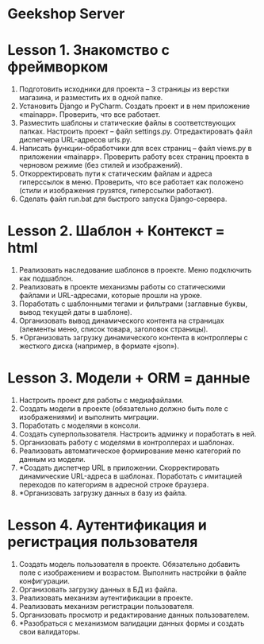 # Geekshop Server

# Lesson 1. Знакомство с фреймворком
1. Подготовить исходники для проекта – 3 страницы из верстки магазина, и разместить их в одной папке.
2. Установить Django и PyCharm. Создать проект и в нем приложение «mainapp». Проверить, что все работает.
3. Разместить шаблоны и статические файлы в соответствующих папках. Настроить проект – файл settings.py. Отредактировать файл диспетчера URL-адресов urls.py.
4. Написать функции-обработчики для всех страниц – файл views.py в приложении «mainapp». Проверить работу всех страниц проекта в черновом режиме (без стилей и изображений).
5. Откорректировать пути к статическим файлам и адреса гиперссылок в меню. Проверить, что все работает как положено (стили и изображения грузятся, гиперссылки работают).
6. Сделать файл run.bat для быстрого запуска Django-сервера.

# Lesson 2. Шаблон + Контекст = html

1. Реализовать наследование шаблонов в проекте. Меню подключить как подшаблон.
2. Реализовать в проекте механизмы работы со статическими файлами и URL-адресами, которые прошли на уроке.
3. Поработать с шаблонными тегами и фильтрами (заглавные буквы, вывод текущей даты в шаблоне).
4. Организовать вывод динамического контента на страницах (элементы меню, список товара, заголовок страницы).
5. *Организовать загрузку динамического контента в контроллеры с жесткого диска (например, в формате «json»).

# Lesson 3. Модели + ORM = данные

1. Настроить проект для работы с медиафайлами.
2. Создать модели в проекте (обязательно должно быть поле с изображениями) и выполнить миграции.
3. Поработать с моделями в консоли.
4. Создать суперпользователя. Настроить админку и поработать в ней.
5. Организовать работу с моделями в контроллерах и шаблонах.
6. Реализовать автоматическое формирование меню категорий по данным из модели.
7. *Создать диспетчер URL в приложении. Скорректировать динамические URL-адреса в шаблонах. Поработать с имитацией переходов по категориям в адресной строке браузера.
8. *Организовать загрузку данных в базу из файла.

# Lesson 4. Аутентификация и регистрация пользователя
1. Создать модель пользователя в проекте. Обязательно добавить поле с изображением и возрастом. Выполнить настройки в файле конфигурации.
2. Организовать загрузку данных в БД из файла.
3. Реализовать механизм аутентификации в проекте.
4. Реализовать механизм регистрации пользователя.
5. Организовать просмотр и редактирование данных пользователем.
6. *Разобраться с механизмом валидации данных формы и создать свои валидаторы.
